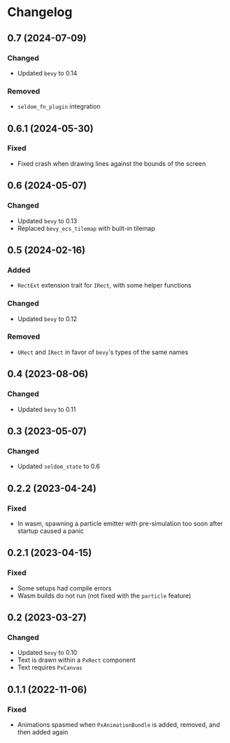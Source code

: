 # Changelog

## 0.7 (2024-07-09)

### Changed

- Updated `bevy` to 0.14

### Removed

- `seldom_fn_plugin` integration

## 0.6.1 (2024-05-30)

### Fixed

- Fixed crash when drawing lines against the bounds of the screen

## 0.6 (2024-05-07)

### Changed

- Updated `bevy` to 0.13
- Replaced `bevy_ecs_tilemap` with built-in tilemap

## 0.5 (2024-02-16)

### Added

- `RectExt` extension trait for `IRect`, with some helper functions

### Changed

- Updated `bevy` to 0.12

### Removed

- `URect` and `IRect` in favor of `bevy`'s types of the same names

## 0.4 (2023-08-06)

### Changed

- Updated `bevy` to 0.11

## 0.3 (2023-05-07)

### Changed

- Updated `seldom_state` to 0.6

## 0.2.2 (2023-04-24)

### Fixed

- In wasm, spawning a particle emitter with pre-simulation too soon after startup caused a panic

## 0.2.1 (2023-04-15)

### Fixed

- Some setups had compile errors
- Wasm builds do not run (not fixed with the `particle` feature)

## 0.2 (2023-03-27)

### Changed

- Updated `bevy` to 0.10
- Text is drawn within a `PxRect` component
- Text requires `PxCanvas`

## 0.1.1 (2022-11-06)

### Fixed

- Animations spasmed when `PxAnimationBundle` is added, removed, and then added again
